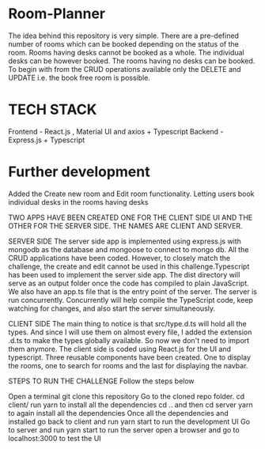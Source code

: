 # Room-Planner
The idea behind this repository is very simple. There are a pre-defined number of rooms which can be booked depending on the status of the room. Rooms having desks cannot be booked as a whole. The individual desks can be however booked. The rooms having no desks can be booked. To begin with from the CRUD operations available only the DELETE and UPDATE i.e. the book free room is possible. 

# TECH STACK 
Frontend - React.js , Material UI and axios + Typescript
Backend - Express.js + Typescript

# Further development 
Added the Create new room and Edit room functionality.
Letting users book individual desks in the rooms having desks

TWO APPS HAVE BEEN CREATED ONE FOR THE CLIENT SIDE UI AND THE OTHER FOR THE SERVER SIDE. THE NAMES ARE CLIENT AND SERVER.

SERVER SIDE
The server side app is implemented using express.js with mongodb as the database and mongoose to connect to mongo db. All the CRUD applications have been coded. However, to closely match the challenge, the create and edit cannot be used in this challenge.Typescript has been used to implement the server side app. The dist directory will serve as an output folder once the code has compiled to plain JavaScript. We also have an app.ts file that is the entry point of the server. The server is run concurrently. Concurrently will help compile the TypeScript code, keep watching for changes, and also start the server simultaneously.

CLIENT SIDE
The main thing to notice is that src/type.d.ts will hold all the types. And since I will use them on almost every file, I added the extension .d.ts to make the types globally available. So now we don't need to import them anymore. The client side is coded using React.js for the UI and typescript. Three reusable components have been created. One to display the rooms, one to search for rooms and the last for displaying the navbar.

STEPS TO RUN THE CHALLENGE
Follow the steps below

Open a terminal
git clone this repository
Go to the cloned repo folder.
cd client/
run yarn to install all the dependencies
cd .. and then cd server
yarn to again install all the dependencies
Once all the dependencies and installed go back to client and run yarn start to run the development UI
Go to server and run yarn start to run the server
open a browser and go to localhost:3000 to test the UI

